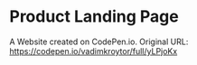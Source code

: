 # Product Landing Page

A Website created on CodePen.io. Original URL: 
https://codepen.io/vadimkroytor/full/yLPjoKx